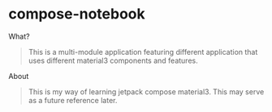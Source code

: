 ﻿# compose-notebook
What?
> This is a multi-module application featuring different application that uses different material3 components and features.

About 
> This is my way of learning jetpack compose material3. This may serve as a future reference later.
